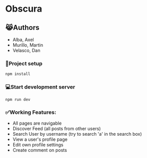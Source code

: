 # Obscura

## :joy_cat:Authors
* Alba, Axel
* Murillo, Martin
* Velasco, Dan

### :floppy_disk:Project setup
```
npm install
```

### :computer:Start development server
```
npm run dev
```

### :white_check_mark:Working Features:
- All pages are navigable
- Discover Feed (all posts from other users)
- Search User by username (try to search 'a' in the search box)
- View a user's profile page
- Edit own profile settings
- Create comment on posts
